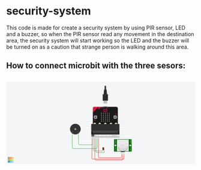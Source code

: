 # security-system
This code is made for create a security system by using PIR sensor, LED and a buzzer, so when the PIR sensor read any movement in the destination area, the security system will start working so the LED and the buzzer will be turned on as a caution that strange person is walking around this area.
## How to connect microbit with the three sesors:
## <img src="Security system.png" alt="microbit photo"> 
